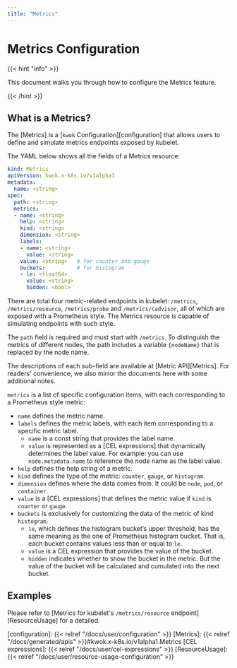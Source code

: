 ```yaml
---
title: "Metrics"
---
```


# Metrics Configuration

{{< hint "info" >}}

This document walks you through how to configure the Metrics feature.

{{< /hint >}}

## What is a Metrics?

The [Metrics] is a [`kwok` Configuration][configuration] that allows users to define and simulate metrics endpoints exposed by kubelet.

The YAML below shows all the fields of a Metrics resource:

``` yaml
kind: Metrics
apiVersion: kwok.x-k8s.io/v1alpha1
metadata:
  name: <string>
spec:
  path: <string>
  metrics:
  - name: <string>
    help: <string>
    kind: <string>
    dimension: <string>
    labels:
    - name: <string>
      value: <string>
    value: <string>   # for counter and gauge
    buckets:          # for histogram
    - le: <float64>
      value: <string>
      hidden: <bool>
```

There are total four metric-related endpoints in kubelet: `/metrics`, `/metrics/resource`, `/metrics/probe` and `/metrics/cadvisor`,
all of which are exposed with a Prometheus style. The Metrics resource is capable of simulating endpoints with such style.

The `path` field is required and must start with `/metrics`.
To distinguish the metrics of different nodes, the path includes a variable `{nodeName}` that is replaced by the node name.

The descriptions of each sub-field are available at [Metric API][Metrics]. 
For readers' convenience, we also mirror the documents here with some additional notes.

`metrics` is a list of specific configuration items, with each corresponding to a Prometheus style metric:
* `name` defines the metric name.
* `labels` defines the metric labels, with each item corresponding to a specific metric label.
  - `name` is a const string that provides the label name.
  - `value` is represented as a [CEL expressions] that dynamically determines the label value.
    For example: you can use `node.metadata.name` to reference the node name as the label value.
* `help` defines the help string of a metric.
* `kind` defines the type of the metric: `counter`, `gauge`, or `histogram`.
* `dimension` defines where the data comes from. It could be `node`, `pod`, or `container`.
* `value` is a [CEL expressions] that defines the metric value if `kind` is `counter` or `gauge`.
* `buckets` is exclusively for customizing the data of the metric of kind `histogram`.
  - `le`, which defines the histogram bucket’s upper threshold, has the same meaning as the one of Prometheus histogram bucket.
    That is, each bucket contains values less than or equal to `le`.
  - `value` is a CEL expression that provides the value of the bucket.
  - `hidden` indicates whether to show the bucket in the metric.
    But the value of the bucket will be calculated and cumulated into the next bucket.

## Examples

Please refer to [Metrics for kubelet's `/metrics/resource` endpoint][ResourceUsage] for a detailed.

[configuration]: {{< relref "/docs/user/configuration" >}}
[Metrics]: {{< relref "/docs/generated/apis" >}}#kwok.x-k8s.io/v1alpha1.Metrics
[CEL expressions]: {{< relref "/docs/user/cel-expressions" >}}
[ResourceUsage]: {{< relref "/docs/user/resource-usage-configuration" >}}
